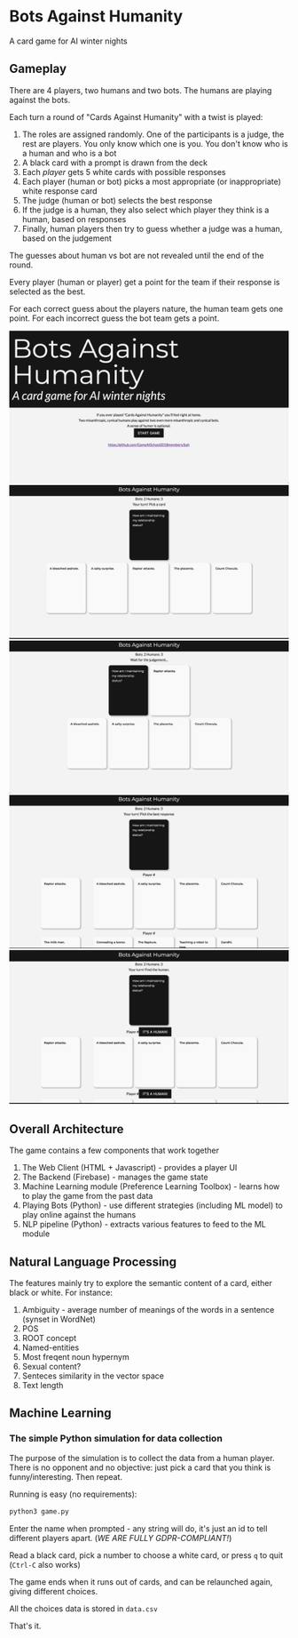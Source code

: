 # Bots Against Humanity

A card game for AI winter nights

## Gameplay

There are 4 players, two humans and two bots. The humans are playing against the bots.

Each turn a round of "Cards Against Humanity" with a twist is played:

1. The roles are assigned randomly. One of the participants is a judge, the rest are players. You only know which one is you.
You don't know who is a human and who is a bot
2. A black card with a prompt is drawn from the deck
3. Each _player_ gets 5 white cards with possible responses
4. Each player (human or bot) picks a most appropriate (or inappropriate) white response card
5. The judge (human or bot) selects the best response 
6. If the judge is a human, they also select which player they think is a human, based on responses
7. Finally, human players then try to guess whether a judge was a human, based on the judgement

The guesses about human vs bot are not revealed until the end of the round.

Every player (human or player) get a point for the team if their response is selected as the best.

For each correct guess about the players nature, the human team gets one point. 
For  each incorrect guess the bot team gets a point.

![Screenshot 1](img/screen1.png)
![Screenshot 2](img/screen2.png)
![Screenshot 3](img/screen3.png)
![Screenshot 4](img/screen4.png)
![Screenshot 5](img/screen5.png)


## Overall Architecture

The game contains a few components that work together 

1. The Web Client (HTML + Javascript) - provides a player UI
2. The Backend (Firebase) - manages the game state
3. Machine Learning module (Preference Learning Toolbox) - learns how to play the game from the past data
4. Playing Bots (Python) - use different strategies (including ML model) to play online against the humans
5. NLP pipeline (Python) - extracts various features to feed to the ML module 

## Natural Language Processing

The features mainly try to explore the semantic content of a card, either black or white. For instance:
1. Ambiguity - average number of meanings of the words in a sentence (synset in WordNet)
2. POS
3. ROOT concept
4. Named-entities
5. Most freqent noun hypernym
6. Sexual content?
7. Senteces similarity in the vector space
8. Text length

## Machine Learning

### The simple Python simulation for data collection

The purpose of the simulation is to collect the data from a human player.
There is no opponent and no objective: just pick a card that you think is funny/interesting. 
Then repeat.


Running is easy (no requirements):

```bash
python3 game.py
```

Enter the name when prompted - any string will do, it's just an id to tell different players apart. (_WE ARE FULLY GDPR-COMPLIANT!_)

Read a black card, pick a number to choose a white card, or press `q` to quit (`Ctrl-C` also works)

The game ends when it runs out of cards, and can be relaunched again, giving different choices.

All the choices data is stored in `data.csv`

That's it.